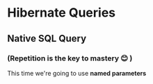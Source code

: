 # Hibernate Queries

## Native SQL Query

### (Repetition is the key to mastery 😊 )

This time we're going to use <b>named parameters</b>